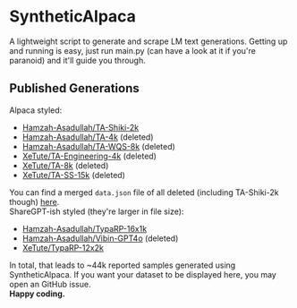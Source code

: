 # SyntheticAlpaca
A lightweight script to generate and scrape LM text generations. Getting up and running is easy, just run main.py (can have a look at it if you're paranoid) and it'll guide you through.  

## Published Generations

Alpaca styled:

- [Hamzah-Asadullah/TA-Shiki-2k](https://huggingface.co/datasets/Hamzah-Asadullah/TA-Shiki-2k)
- [Hamzah-Asadullah/TA-4k](https://huggingface.co/datasets/Hamzah-Asadullah/TA-4k) (deleted)
- [Hamzah-Asadullah/TA-WQS-8k](https://hf.co/datasets/Hamzah-Asadullah/TA-WQS-8k) (deleted)
- [XeTute/TA-Engineering-4k](https://huggingface.co/datasets/XeTute/TA-Engineering-4k) (deleted)
- [XeTute/TA-8k](https://huggingface.co/datasets/XeTute/TA-8k) (deleted)
- [XeTute/TA-SS-15k](https://huggingface.co/datasets/XeTute/TA-SS-15k) (deleted)

You can find a merged `data.json` file of all deleted (including TA-Shiki-2k though) [here](https://huggingface.co/Hamzah-Asadullah/Failed-FPFT-0.6B/raw/main/data.json).  
ShareGPT-ish styled (they're larger in file size):

- [Hamzah-Asadullah/TypaRP-16x1k](https://huggingface.co/datasets/Hamzah-Asadullah/TypaRP-16x1k)
- [Hamzah-Asadullah/Vibin-GPT4o](https://huggingface.co/datasets/Hamzah-Asadullah/Vibin-GPT4o) (deleted)
- [XeTute/TypaRP-12x2k](https://huggingface.co/datasets/XeTute/TypaRP-12x2k)

In total, that leads to ~44k reported samples generated using SyntheticAlpaca. If you want your dataset to be displayed here, you may open an GitHub issue.  
**Happy coding.**
